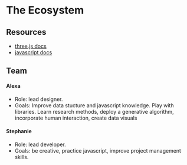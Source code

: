 
# The Ecosystem

## Resources

- [three.js docs](https://threejs.org/docs/index.html#manual/introduction/Creating-a-scene)
- [javascript docs](https://developer.mozilla.org/en-US/docs/Web/JavaScript)


## Team
#### Alexa
  - Role: lead designer.
  - Goals: Improve data stucture and javascript knowledge. Play with libraries. Learn research methods, deploy a generative       algorithm, incorporate human interaction, create data visuals
  
#### Stephanie
  - Role: lead developer.
  - Goals: be creative, practice javascript, improve project management skills.

